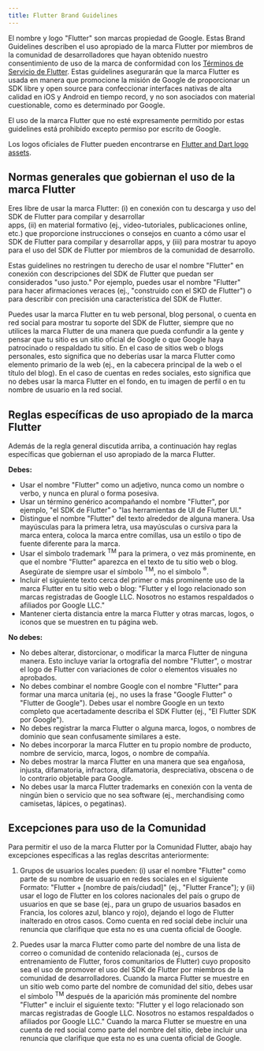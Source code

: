 ```yaml
---
title: Flutter Brand Guidelines
---
```


El nombre y logo "Flutter" son marcas propiedad de Google.
Estas Brand Guidelines describen el uso apropiado de la marca Flutter
por miembros de la comunidad de desarrolladores que hayan obtenido 
nuestro consentimiento de uso de la marca de conformidad con los [Términos de Servicio de Flutter](/tos).
Estas guidelines asegurarán que la marca Flutter es usada en 
manera que promocione la misión de Google de proporcionar un SDK libre y open source
para confeccionar interfaces nativas de alta calidad en iOS y
Android en tiempo record, y no son asociados con material cuestionable,
como es determinado por Google.  

El uso de la marca Flutter que no esté expresamente permitido por estas 
guidelines está prohibido excepto permiso por escrito de Google.

Los logos oficiales de Flutter pueden encontrarse en [Flutter and Dart logo
assets](https://drive.google.com/corp/drive/folders/1KXNtO9My2AMpDOF9A9Y_4aj4_BcgmDDT).

## Normas generales que gobiernan el uso de la marca Flutter

Eres libre de usar la marca Flutter: (i) en conexión con tu
descarga y uso del SDK de Flutter para compilar y desarrollar  
apps, (ii) en material formativo (ej., video-tutoriales, publicaciones online,
etc.) que proporcione instrucciones o consejos en cuanto a cómo usar el SDK
de Flutter para compilar y desarrollar apps, y (iii) para mostrar tu apoyo para 
el uso del SDK de Flutter por miembros de la comunidad de desarrollo.  

Estas guidelines no restringen tu derecho de usar el nombre "Flutter" en 
conexión con descripciones del SDK de Flutter que puedan ser considerados 
"uso justo."  Por ejemplo, puedes usar el nombre "Flutter"
para hacer afirmaciones veraces (ej., "construido con el SKD de 
Flutter") o para describir con precisión una característica del SDK de Flutter.  

Puedes usar la marca Flutter en tu web personal, blog 
personal, o cuenta en red social para mostrar tu soporte del SDK de Flutter,
siempre que no utilices la marca Flutter de una manera que 
pueda confundir a la gente y pensar que tu sitio es un sitio oficial de Google
o que Google haya patrocinado o respaldado tu sitio. En el caso de 
sitios web o blogs personales, esto significa que no deberías usar la marca 
Flutter como elemento primario de la web (ej., en la cabecera principal 
de la web o el título del blog). En el caso de cuentas en redes 
sociales, esto significa que no debes usar la marca Flutter en el 
fondo, en tu imagen de perfil o en tu nombre de usuario en la red social.  

## Reglas específicas de uso apropiado de la marca Flutter

Además de la regla general discutida arriba, a continuación hay reglas específicas
que gobiernan el uso apropiado de la marca Flutter.  

**Debes:**

* Usar el nombre "Flutter" como un adjetivo, nunca como un nombre o verbo,
  y nunca en plural o forma posesiva.
* Usar un término genérico acompañando el nombre "Flutter", por ejemplo,
  "el SDK de Flutter" o "las herramientas de UI de Flutter UI."
* Distingue el nombre "Flutter" del texto alrededor de alguna manera.
  Usa mayúsculas para la primera letra, usa mayúsculas o cursiva para la marca entera,
  coloca la marca entre comillas, usa un estilo o tipo de fuente diferente para la marca.
* Usar el símbolo trademark <sup>TM</sup> para la primera, o vez más prominente,
  en que el nombre "Flutter" aparezca en el texto de tu sitio web o blog.
  Asegúrate de siempre usar el símbolo <sup>TM</sup>,
  no el símbolo <sup>&reg;</sup>.
* Incluir el siguiente texto cerca del primer o más prominente uso de 
  la marca Flutter en tu sitio web o blog: "Flutter y el logo relacionado son 
  marcas registradas de Google LLC. Nosotros no estamos respaldados o afiliados por 
  Google LLC."
* Mantener cierta distancia entre la marca Flutter y otras marcas,
  logos, o iconos que se muestren en tu página web.

**No debes:**

* No debes alterar, distorcionar, o modificar la marca Flutter de ninguna manera.
  Esto incluye variar la ortografía del nombre "Flutter", o mostrar 
  el logo de Flutter con variaciones de color o elementos visuales no aprobados. 
* No debes combinar el nombre Google con el nombre "Flutter" para formar una marca 
  unitaria (ej., no uses la frase "Google Flutter" o "Flutter de Google").
  Debes usar el nombre Google en un texto completo que acertadamente describa el 
  SDK Flutter (ej., "El Flutter SDK por Google").
* No debes registrar la marca Flutter o alguna marca, logos,
  o nombres de dominio que sean confusamente similares a este.
* No debes incorporar la marca Flutter en tu propio nombre de producto,
  nombre de servicio, marca, logos, o nombre de compañía.   
* No debes mostrar la marca Flutter en una manera que sea engañosa, 
  injusta, difamatoria, infractora, difamatoria, despreciativa, obscena o 
  de lo contrario objetable para Google.
* No debes usar la marca Flutter trademarks en conexión con la venta de ningún 
  bien o servicio que no sea software (ej., merchandising como camisetas,
  lápices, o pegatinas).

## Excepciones para uso de la Comunidad

Para permitir el uso de la marca Flutter por la Comunidad Flutter,
abajo hay excepciones específicas a las reglas descritas anteriormente:  

1. Grupos de usuarios locales pueden: (i) usar el nombre "Flutter" como 
   parte de su nombre de usuario en redes sociales en el siguiente Formato:
   "Flutter + [nombre de país/ciudad]" (ej., "Flutter France"); y (ii)
   usar el logo de Flutter en los colores nacionales del país o grupo de 
   usuarios en que se base (ej., para un grupo de usuarios basados en Francia,
   los colores azul, blanco y rojo), dejando el logo de Flutter inalterado en 
   otros casos. Como cuenta en red social debe incluir una renuncia que 
   clarifique que esta no es una cuenta oficial de Google.

2. Puedes usar la marca Flutter como parte del nombre de una lista de correo
   o comunidad de contenido relacionada (ej., cursos de entrenamiento de Flutter,
   foros comunitarios de Flutter) cuyo proposito sea el uso de promover el uso del 
   SDK de Flutter por miembros de la comunidad de desarrolladores.
   Cuando la marca Flutter se muestre en un sitio web como parte del nombre de 
   comunidad del sitio, debes usar el símbolo <sup>TM</sup>
   después de la aparición más prominente del nombre "Flutter" e incluir 
   el siguiente texto: "Flutter y el logo relacionado son 
   marcas registradas de Google LLC. Nosotros no estamos respaldados 
   o afiliados por Google LLC."
   Cuando la marca Flutter se muestre en una cuenta de red social
   como parte del nombre del sitio, debe incluir una renuncia que 
   clarifique que esta no es una cuenta oficial de Google.

